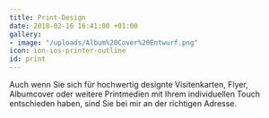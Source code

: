```yaml
---
title: Print-Design
date: 2018-02-16 16:41:00 +01:00
gallery:
- image: "/uploads/Album%20Cover%20Entwurf.png"
icon: ion-ios-printer-outline
id: print
---
```


Auch wenn Sie sich für hochwertig designte Visitenkarten, Flyer, Albumcover oder weitere Printmedien mit Ihrem individuellen Touch entschieden haben, sind Sie bei mir an der richtigen Adresse.
